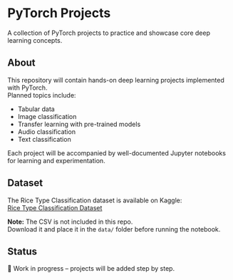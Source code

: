 # PyTorch Projects

A collection of PyTorch projects to practice and showcase core deep learning concepts.

## About
This repository will contain hands-on deep learning projects implemented with PyTorch.  
Planned topics include:

- Tabular data
- Image classification
- Transfer learning with pre-trained models
- Audio classification
- Text classification

Each project will be accompanied by well-documented Jupyter notebooks for learning and experimentation.

## Dataset
The Rice Type Classification dataset is available on Kaggle:  
[Rice Type Classification Dataset](https://www.kaggle.com/datasets/mssmartypants/rice-type-classification)

**Note:** The CSV is not included in this repo.  
Download it and place it in the `data/` folder before running the notebook.

## Status
🚧 Work in progress – projects will be added step by step.
